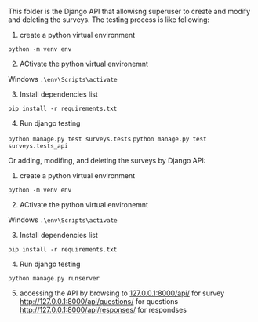 This folder is the Django API that allowisng superuser to create and modify and deleting the surveys.
The testing process is like following:
1) create a python virtual environment

`python -m venv env`

2) ACtivate the python virtual environemnt

Windows
`.\env\Scripts\activate`

3) Install dependencies list

`pip install -r requirements.txt`

4) Run django testing

`python manage.py test surveys.tests`
`python manage.py test surveys.tests_api`

Or adding, modifing, and deleting the surveys by Django API:

1) create a python virtual environment

`python -m venv env`

2) ACtivate the python virtual environemnt

Windows
`.\env\Scripts\activate`

3) Install dependencies list

`pip install -r requirements.txt`

4) Run django testing

`python manage.py runserver`

5) accessing the API by browsing to [127.0.0.1:8000/api/](http://127.0.0.1:8000/api/surveys/) for survey
http://127.0.0.1:8000/api/questions/ for questions
http://127.0.0.1:8000/api/responses/ for respondses
